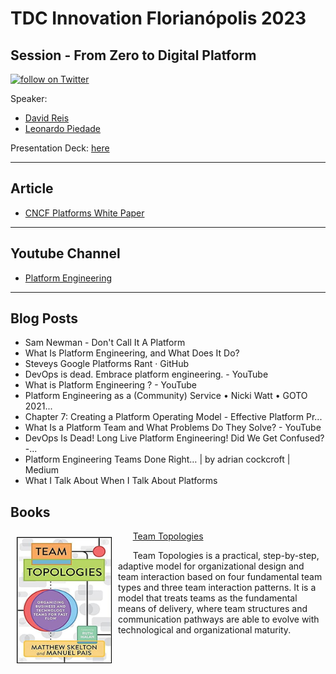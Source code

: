 # TDC Innovation Florianópolis 2023
## Session - From Zero to Digital Platform

<a href="https://twitter.com/intent/follow?screen_name=leo_ap">
    <img src="https://img.shields.io/twitter/follow/leo_ap?style=social&logo=twitter" alt="follow on Twitter"></a>


Speaker: 
* [David Reis](https://bit.ly/linkedin-dreis)
* [Leonardo Piedade](https://bit.ly/linkedin-leoap)

Presentation Deck: [here](https://speakerdeck.com/leoap/do-zero-a-plataforma-digital)


---
## Article
* [CNCF Platforms White Paper](https://tag-app-delivery.cncf.io/whitepapers/platforms/)

---
## Youtube Channel
* [Platform Engineering](https://www.youtube.com/@PlatformEngineering/)

---
## Blog Posts
* Sam Newman - Don't Call It A Platform
* What Is Platform Engineering, and What Does It Do?
* Steveys Google Platforms Rant · GitHub
* DevOps is dead. Embrace platform engineering. - YouTube
* What is Platform Engineering ? - YouTube
* Platform Engineering as a (Community) Service • Nicki Watt • GOTO 2021...
* Chapter 7: Creating a Platform Operating Model - Effective Platform Pr...
* What Is a Platform Team and What Problems Do They Solve? - YouTube
* DevOps Is Dead! Long Live Platform Engineering! Did We Get Confused? -...
* Platform Engineering Teams Done Right… | by adrian cockcroft | Medium
* What I Talk About When I Talk About Platforms


## Books

<img align="left" width="150" height="200" src="images/book_team_topologies.jpg" style="margin:10px 10px 10px 10px; border: 1px solid black;">

&nbsp; &nbsp; &nbsp; [Team Topologies](https://www.amazon.com/Team-Topologies-Organizing-Business-Technology/dp/1942788819/)

&nbsp; &nbsp; &nbsp; Team Topologies is a practical, step-by-step, adaptive model for organizational design and team interaction based on four fundamental team types and three team interaction patterns. It is a model that treats teams as the fundamental means of delivery, where team structures and communication pathways are able to evolve with technological and organizational maturity.



